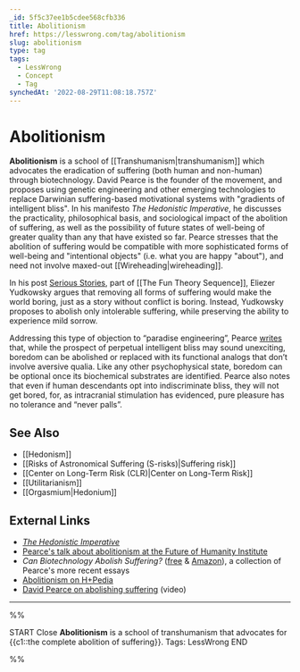 ```yaml
---
_id: 5f5c37ee1b5cdee568cfb336
title: Abolitionism
href: https://lesswrong.com/tag/abolitionism
slug: abolitionism
type: tag
tags:
  - LessWrong
  - Concept
  - Tag
synchedAt: '2022-08-29T11:08:18.757Z'
---
```


# Abolitionism

**Abolitionism** is a school of [[Transhumanism|transhumanism]] which advocates the eradication of suffering (both human and non-human) through biotechnology. David Pearce is the founder of the movement, and proposes using genetic engineering and other emerging technologies to replace Darwinian suffering-based motivational systems with "gradients of intelligent bliss". In his manifesto *The Hedonistic Imperative*, he discusses the practicality, philosophical basis, and sociological impact of the abolition of suffering, as well as the possibility of future states of well-being of greater quality than any that have existed so far. Pearce stresses that the abolition of suffering would be compatible with more sophisticated forms of well-being and "intentional objects" (i.e. what you are happy "about"), and need not involve maxed-out [[Wireheading|wireheading]].

In his post [Serious Stories](http://lesswrong.com/lw/xi/serious_stories/), part of [[The Fun Theory Sequence]], Eliezer Yudkowsky argues that removing all forms of suffering would make the world boring, just as a story without conflict is boring. Instead, Yudkowsky proposes to abolish only intolerable suffering, while preserving the ability to experience mild sorrow.

Addressing this type of objection to “paradise engineering”, Pearce [writes](https://www.hedweb.com/hedethic/hedon4.htm#boring) that, while the prospect of perpetual intelligent bliss may sound unexciting, boredom can be abolished or replaced with its functional analogs that don’t involve aversive qualia. Like any other psychophysical state, boredom can be optional once its biochemical substrates are identified. Pearce also notes that even if human descendants opt into indiscriminate bliss, they will not get bored, for, as intracranial stimulation has evidenced, pure pleasure has no tolerance and “never palls”.

## See Also

- [[Hedonism]]
- [[Risks of Astronomical Suffering (S-risks)|Suffering risk]]
- [[Center on Long-Term Risk (CLR)|Center on Long-Term Risk]]
- [[Utilitarianism]]
- [[Orgasmium|Hedonium]]

## External Links

- [*The Hedonistic Imperative*](http://hedweb.org/)
- [Pearce's talk about abolitionism at the Future of Humanity Institute](http://abolitionist.com)
- *Can Biotechnology Abolish Suffering?* ([free](https://www.smashwords.com/books/view/748028) & [Amazon](https://www.amazon.com/Can-Biotechnology-Abolish-Suffering/dp/B07WS4CBN4)), a collection of Pearce's more recent essays
- [Abolitionism on H+Pedia](https://hpluspedia.org/wiki/Abolitionism)
- [David Pearce on abolishing suffering](https://www.youtube.com/watch?v=_VCb9sk6CTc) (video)

---

%%

START
Close
**Abolitionism** is a school of transhumanism that advocates for {{c1::the complete abolition of suffering}}.
Tags: LessWrong
END

%%
